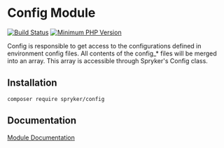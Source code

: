 # Config Module
[![Build Status](https://travis-ci.org/spryker/config.svg)](https://travis-ci.org/spryker/config)
[![Minimum PHP Version](https://img.shields.io/badge/php-%3E%3D%207.2-8892BF.svg)](https://php.net/)

Config is responsible to get access to the configurations defined in environment config files. All contents of the config_* files will be merged into an array. This array is accessible through Spryker's Config class.

## Installation

```
composer require spryker/config
```

## Documentation

[Module Documentation](https://academy.spryker.com/developing_with_spryker/module_guide/modules.html)
